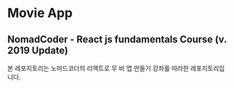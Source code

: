 <!-- @format -->

# Movie App

## NomadCoder - React js fundamentals Course (v. 2019 Update)

본 레포지토리는 노마드코더의 리액트로 무
비 앱 만들기 강좌를 따라한 레포지토리입
니다.
